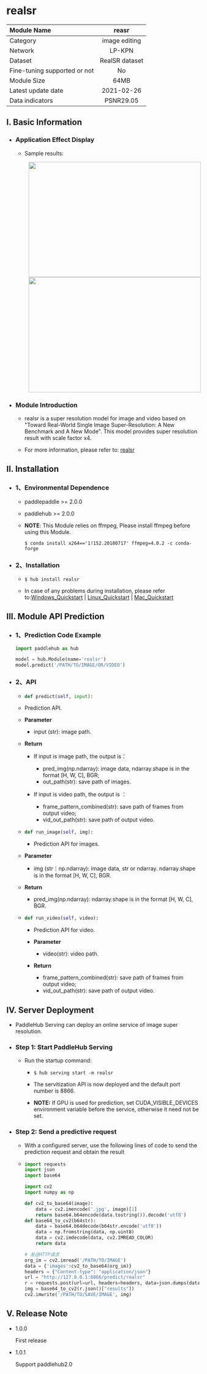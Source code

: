 # realsr

|Module Name |reasr|
| :--- | :---: | 
|Category |image editing|
|Network|LP-KPN|
|Dataset |RealSR dataset|
|Fine-tuning supported or not|No|
|Module Size |64MB|
|Latest update date|2021-02-26|
|Data indicators |PSNR29.05|



## I. Basic Information 

- ### Application Effect Display

  - Sample results:
    <p align="center">
    <img src="https://user-images.githubusercontent.com/35907364/133558583-0b7049db-ed1f-4a16-8676-f2141fcb3dee.png" width = "450" height = "300" hspace='10'/> <img src="https://user-images.githubusercontent.com/35907364/130789888-a0d4f78e-acd6-44c1-9570-7390e90ae8dc.png" width = "450" height = "300" hspace='10'/>
    </p>

- ### Module Introduction

  - realsr is a super resolution model for image and video based on "Toward Real-World Single Image Super-Resolution: A New Benchmark and A New Mode". This model provides super resolution result with scale factor x4.
  
  - For more information, please refer to: [realsr](https://github.com/csjcai/RealSR)
  

## II. Installation

- ### 1、Environmental Dependence

    - paddlepaddle >= 2.0.0

    - paddlehub >= 2.0.0

    - **NOTE**: This Module relies on ffmpeg, Please install ffmpeg before using this Module.
      ```shell
      $ conda install x264=='1!152.20180717' ffmpeg=4.0.2 -c conda-forge
      ```

- ### 2、Installation

    - ```shell
      $ hub install realsr
      ```
      
    - In case of any problems during installation, please refer to:[Windows_Quickstart](../../../../docs/docs_ch/get_start/windows_quickstart.md)
    | [Linux_Quickstart](../../../../docs/docs_ch/get_start/linux_quickstart.md) | [Mac_Quickstart](../../../../docs/docs_ch/get_start/mac_quickstart.md)  

    

## III. Module API Prediction

  - ### 1、Prediction Code Example

    ```python
    import paddlehub as hub

    model = hub.Module(name='realsr')
    model.predict('/PATH/TO/IMAGE/OR/VIDEO')
    ```
  - ### 2、API

    - ```python
      def predict(self, input):
      ```

    - Prediction API.

    - **Parameter**

        - input (str): image path.

    - **Return**

        - If input is image path, the output is：
          - pred_img(np.ndarray): image data, ndarray.shape is in the format [H, W, C], BGR;
          - out_path(str): save path of images.

        - If input is video path, the output is ：
          - frame_pattern_combined(str): save path of frames from output video;
          - vid_out_path(str): save path of output video.

    - ```python
      def run_image(self, img):
      ```
      - Prediction API for images.

    - **Parameter**

        - img (str｜np.ndarray): image data,  str or ndarray. ndarray.shape is in the format [H, W, C], BGR.

    - **Return**

        - pred_img(np.ndarray): ndarray.shape is in the format [H, W, C], BGR.

    - ```python
      def run_video(self, video):
      ```
       -  Prediction API for video.

       - **Parameter**

         - video(str): video path.

       - **Return**

         - frame_pattern_combined(str): save path of frames from output video;
         - vid_out_path(str): save path of output video.


## IV. Server Deployment

- PaddleHub Serving can deploy an online service of image super resolution.

- ### Step 1: Start PaddleHub Serving

  - Run the startup command:

    - ```shell
      $ hub serving start -m realsr
      ```

    - The servitization API is now deployed and the default port number is 8866.

    - **NOTE:**  If GPU is used for prediction, set CUDA_VISIBLE_DEVICES environment variable before the service, otherwise it need not be set.

- ### Step 2: Send a predictive request

    - With a configured server, use the following lines of code to send the prediction request and obtain the result

    - ```python
      import requests
      import json
      import base64

      import cv2
      import numpy as np

      def cv2_to_base64(image):
          data = cv2.imencode('.jpg', image)[1]
          return base64.b64encode(data.tostring()).decode('utf8')
      def base64_to_cv2(b64str):
          data = base64.b64decode(b64str.encode('utf8'))
          data = np.fromstring(data, np.uint8)
          data = cv2.imdecode(data, cv2.IMREAD_COLOR)
          return data

      # 发送HTTP请求
      org_im = cv2.imread('/PATH/TO/IMAGE')
      data = {'images':cv2_to_base64(org_im)}
      headers = {"Content-type": "application/json"}
      url = "http://127.0.0.1:8866/predict/realsr"
      r = requests.post(url=url, headers=headers, data=json.dumps(data))
      img = base64_to_cv2(r.json()["results"])
      cv2.imwrite('/PATH/TO/SAVE/IMAGE', img)

      ```


## V. Release Note


- 1.0.0

  First release

* 1.0.1

  Support paddlehub2.0

